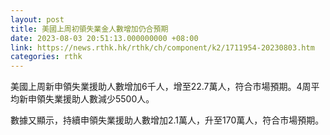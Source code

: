 ```yaml
---
layout: post
title: 美國上周初領失業金人數增加仍合預期
date: 2023-08-03 20:51:13.000000000 +08:00
link: https://news.rthk.hk/rthk/ch/component/k2/1711954-20230803.htm
categories: rthk
---
```


美國上周新申領失業援助人數增加6千人，增至22.7萬人，符合市場預期。4周平均新申領失業援助人數減少5500人。

數據又顯示，持續申領失業援助人數增加2.1萬人，升至170萬人，符合市場預期。
